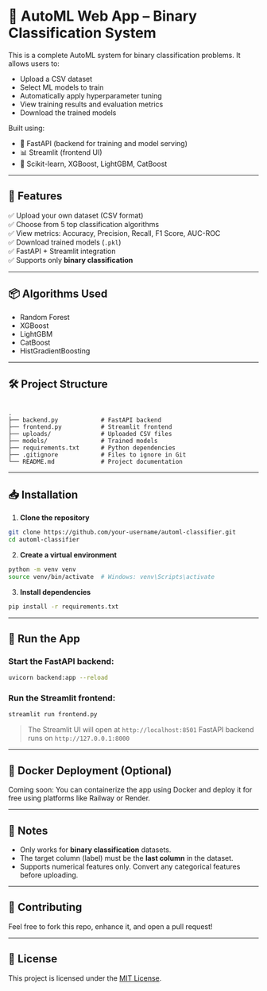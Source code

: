 
# 🧠 AutoML Web App – Binary Classification System

This is a complete AutoML system for binary classification problems. It allows users to:

- Upload a CSV dataset
- Select ML models to train
- Automatically apply hyperparameter tuning
- View training results and evaluation metrics
- Download the trained models

Built using:
- 🧪 FastAPI (backend for training and model serving)
- 📊 Streamlit (frontend UI)
- 🤖 Scikit-learn, XGBoost, LightGBM, CatBoost

---

## 🚀 Features

✅ Upload your own dataset (CSV format)  
✅ Choose from 5 top classification algorithms  
✅ View metrics: Accuracy, Precision, Recall, F1 Score, AUC-ROC  
✅ Download trained models (`.pkl`)  
✅ FastAPI + Streamlit integration  
✅ Supports only **binary classification**

---

## 📦 Algorithms Used

- Random Forest  
- XGBoost  
- LightGBM  
- CatBoost  
- HistGradientBoosting

---

## 🛠 Project Structure

```

.
├── backend.py            # FastAPI backend
├── frontend.py           # Streamlit frontend
├── uploads/              # Uploaded CSV files
├── models/               # Trained models
├── requirements.txt      # Python dependencies
├── .gitignore            # Files to ignore in Git
└── README.md             # Project documentation

````

---

## 📥 Installation

1. **Clone the repository**  
```bash
git clone https://github.com/your-username/automl-classifier.git
cd automl-classifier
````

2. **Create a virtual environment**

```bash
python -m venv venv
source venv/bin/activate  # Windows: venv\Scripts\activate
```

3. **Install dependencies**

```bash
pip install -r requirements.txt
```

---

## 🧪 Run the App

### Start the FastAPI backend:

```bash
uvicorn backend:app --reload
```

### Run the Streamlit frontend:

```bash
streamlit run frontend.py
```

> The Streamlit UI will open at `http://localhost:8501`
> FastAPI backend runs on `http://127.0.0.1:8000`

---

## 🐳 Docker Deployment (Optional)

Coming soon: You can containerize the app using Docker and deploy it for free using platforms like Railway or Render.

---

## 📌 Notes

* Only works for **binary classification** datasets.
* The target column (label) must be the **last column** in the dataset.
* Supports numerical features only. Convert any categorical features before uploading.

---

## 🤝 Contributing

Feel free to fork this repo, enhance it, and open a pull request!

---

## 📜 License

This project is licensed under the [MIT License](LICENSE).


